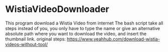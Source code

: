 # WistiaVideoDownloader
This program download a Wistia Video from internet
The bash script take all steps instead of you, you only have to type the name 
or give an alternative absolute path where you want to download the video, and insert the thumbnail link.
original steps:
https://www.yeahhub.com/download-wistia-videos-without-tool/
